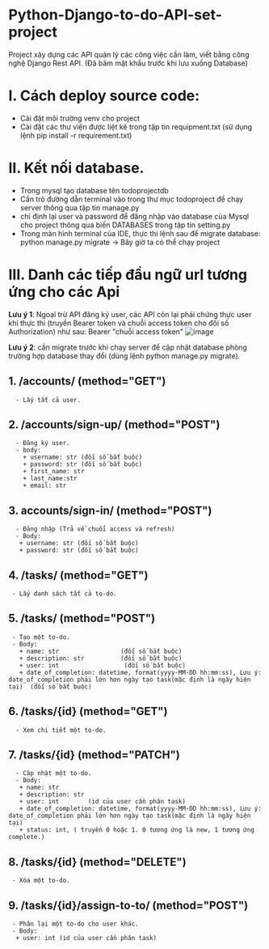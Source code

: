 # Python-Django-to-do-API-set-project
Project xây dựng các API quản lý các công việc cần làm, viết bằng công nghệ Django Rest API.
(Đã băm mật khẩu trước khi lưu xuống Database) 

# I. Cách deploy source code:
  - Cài đặt môi trường venv cho project
  - Cài đặt các thư viện được liệt kê trong tập tin requipment.txt (sữ dụng lệnh pip install -r requirement.txt)

# II. Kết nối database.
  - Trong mysql tạo database tên todoprojectdb
  - Cần trỏ đường dẫn terminal vào trong thư mục todoproject để chạy server thông qua tập tin manage.py
  - chỉ định lại user và password để đăng nhập vào database của Mysql cho project thông qua biến DATABASES trong tập tin setting.py
  - Trong màn hình terminal của IDE, thực thi lệnh sau để migrate database: python manage.py migrate
   -> Bây giờ ta có thể chạy project

# III.  Danh các tiếp đầu ngữ url tương ứng cho các Api
  **Lưu ý 1**: Ngoại trừ API đăng ký user, các API còn lại phải chứng thực user khi thực thi (truyền Bearer token và chuỗi access token cho đối số Authorization) như sau:
      Bearer "chuỗi access token"
      ![image](https://user-images.githubusercontent.com/52287665/135322157-ecb75f4c-8df8-455f-8145-a39a3f2a3caa.png)
      
   **Lưu ý 2**: cần migrate trước khi chạy server để cập nhật database phòng trường hợp database thay đổi (dùng lệnh python manage.py migrate).
   
  ## 1.  /accounts/    (method="GET") 
      - Lấy tất cả user.
  ## 2.  /accounts/sign-up/ (method="POST") 
      - Đăng ký user.
      - body: 
        + username: str (đối số bắt buộc)
        + password: str (đối số bắt buộc)
        + first_name: str
        + last_name:str
        + email: str
  
  ## 3.  accounts/sign-in/        (method="POST")                 
      - Đăng nhập (Trả về chuổi access và refresh)
      - Body:
       + username: str (đối số bắt buộc)
       + password: str (đối số bắt buộc)
    
  ## 4.  /tasks/     (method="GET")        
     - Lấy danh sách tất cả to-do.
    
  ## 5.  /tasks/     (method="POST")       
     - Tạo một to-do.
     - Body: 
       + name: str                 (đối số bắt buộc)
       + description: str          (đối số bắt buộc)
       + user: int                  (đối số bắt buộc)
       + date_of_completion: datetime, format(yyyy-MM-DD hh:mm:ss), Lưu ý: date_of_completion phải lớn hơn ngày tạo task(mặc định là ngày hiện tại)  (đối số bắt buộc)
        
  ##  6.  /tasks/{id}  (method="GET")  
      - Xem chi tiết một to-do.
      
  ## 7.  /tasks/{id}   (method="PATCH")    
      - Cập nhật một to-do.
      - Body: 
       + name: str                 
       + description: str          
       + user: int        (id của user cần phân task)                
       + date_of_completion: datetime, format(yyyy-MM-DD hh:mm:ss), Lưu ý: date_of_completion phải lớn hơn ngày tạo task(mặc định là ngày hiện tại)
       + status: int, ( truyền 0 hoặc 1. 0 tương ứng là new, 1 tương ứng complete.)
       
  ## 8.  /tasks/{id}   (method="DELETE")   
     - Xóa một to-do.
     
  ## 9.  /tasks/{id}/assign-to-to/         (method="POST") 
     - Phân lại một to-do cho user khác. 
     - Body:
      + user: int (id của user cần phân task)
